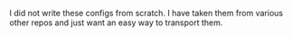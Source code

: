 I did not write these configs from scratch. I have taken them from various other repos and just want an easy way to transport them.
